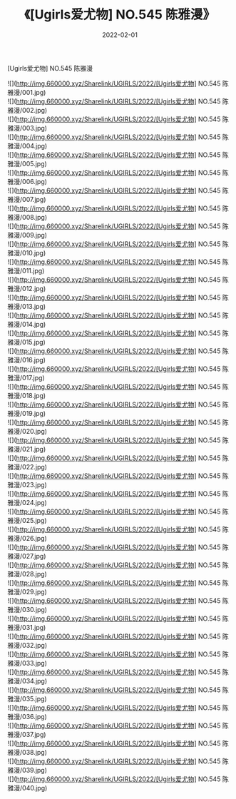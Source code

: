 ﻿---
layout: post
title:  《[Ugirls爱尤物] NO.545 陈雅漫》
date:   2022-02-01
img: http://img.660000.xyz/Sharelink/UGIRLS/2022/[Ugirls爱尤物] NO.545 陈雅漫/000.jpg
categories: [美女, 清纯, 唯美]
---

[Ugirls爱尤物] NO.545 陈雅漫

 ![](http://img.660000.xyz/Sharelink/UGIRLS/2022/[Ugirls爱尤物] NO.545 陈雅漫/001.jpg) <br>![](http://img.660000.xyz/Sharelink/UGIRLS/2022/[Ugirls爱尤物] NO.545 陈雅漫/002.jpg) <br>![](http://img.660000.xyz/Sharelink/UGIRLS/2022/[Ugirls爱尤物] NO.545 陈雅漫/003.jpg) <br>![](http://img.660000.xyz/Sharelink/UGIRLS/2022/[Ugirls爱尤物] NO.545 陈雅漫/004.jpg) <br>![](http://img.660000.xyz/Sharelink/UGIRLS/2022/[Ugirls爱尤物] NO.545 陈雅漫/005.jpg) <br>![](http://img.660000.xyz/Sharelink/UGIRLS/2022/[Ugirls爱尤物] NO.545 陈雅漫/006.jpg) <br>![](http://img.660000.xyz/Sharelink/UGIRLS/2022/[Ugirls爱尤物] NO.545 陈雅漫/007.jpg) <br>![](http://img.660000.xyz/Sharelink/UGIRLS/2022/[Ugirls爱尤物] NO.545 陈雅漫/008.jpg) <br>![](http://img.660000.xyz/Sharelink/UGIRLS/2022/[Ugirls爱尤物] NO.545 陈雅漫/009.jpg) <br>![](http://img.660000.xyz/Sharelink/UGIRLS/2022/[Ugirls爱尤物] NO.545 陈雅漫/010.jpg) <br>![](http://img.660000.xyz/Sharelink/UGIRLS/2022/[Ugirls爱尤物] NO.545 陈雅漫/011.jpg) <br>![](http://img.660000.xyz/Sharelink/UGIRLS/2022/[Ugirls爱尤物] NO.545 陈雅漫/012.jpg) <br>![](http://img.660000.xyz/Sharelink/UGIRLS/2022/[Ugirls爱尤物] NO.545 陈雅漫/013.jpg) <br>![](http://img.660000.xyz/Sharelink/UGIRLS/2022/[Ugirls爱尤物] NO.545 陈雅漫/014.jpg) <br>![](http://img.660000.xyz/Sharelink/UGIRLS/2022/[Ugirls爱尤物] NO.545 陈雅漫/015.jpg) <br>![](http://img.660000.xyz/Sharelink/UGIRLS/2022/[Ugirls爱尤物] NO.545 陈雅漫/016.jpg) <br>![](http://img.660000.xyz/Sharelink/UGIRLS/2022/[Ugirls爱尤物] NO.545 陈雅漫/017.jpg) <br>![](http://img.660000.xyz/Sharelink/UGIRLS/2022/[Ugirls爱尤物] NO.545 陈雅漫/018.jpg) <br>![](http://img.660000.xyz/Sharelink/UGIRLS/2022/[Ugirls爱尤物] NO.545 陈雅漫/019.jpg) <br>![](http://img.660000.xyz/Sharelink/UGIRLS/2022/[Ugirls爱尤物] NO.545 陈雅漫/020.jpg) <br>![](http://img.660000.xyz/Sharelink/UGIRLS/2022/[Ugirls爱尤物] NO.545 陈雅漫/021.jpg) <br>![](http://img.660000.xyz/Sharelink/UGIRLS/2022/[Ugirls爱尤物] NO.545 陈雅漫/022.jpg) <br>![](http://img.660000.xyz/Sharelink/UGIRLS/2022/[Ugirls爱尤物] NO.545 陈雅漫/023.jpg) <br>![](http://img.660000.xyz/Sharelink/UGIRLS/2022/[Ugirls爱尤物] NO.545 陈雅漫/024.jpg) <br>![](http://img.660000.xyz/Sharelink/UGIRLS/2022/[Ugirls爱尤物] NO.545 陈雅漫/025.jpg) <br>![](http://img.660000.xyz/Sharelink/UGIRLS/2022/[Ugirls爱尤物] NO.545 陈雅漫/026.jpg) <br>![](http://img.660000.xyz/Sharelink/UGIRLS/2022/[Ugirls爱尤物] NO.545 陈雅漫/027.jpg) <br>![](http://img.660000.xyz/Sharelink/UGIRLS/2022/[Ugirls爱尤物] NO.545 陈雅漫/028.jpg) <br>![](http://img.660000.xyz/Sharelink/UGIRLS/2022/[Ugirls爱尤物] NO.545 陈雅漫/029.jpg) <br>![](http://img.660000.xyz/Sharelink/UGIRLS/2022/[Ugirls爱尤物] NO.545 陈雅漫/030.jpg) <br>![](http://img.660000.xyz/Sharelink/UGIRLS/2022/[Ugirls爱尤物] NO.545 陈雅漫/031.jpg) <br>![](http://img.660000.xyz/Sharelink/UGIRLS/2022/[Ugirls爱尤物] NO.545 陈雅漫/032.jpg) <br>![](http://img.660000.xyz/Sharelink/UGIRLS/2022/[Ugirls爱尤物] NO.545 陈雅漫/033.jpg) <br>![](http://img.660000.xyz/Sharelink/UGIRLS/2022/[Ugirls爱尤物] NO.545 陈雅漫/034.jpg) <br>![](http://img.660000.xyz/Sharelink/UGIRLS/2022/[Ugirls爱尤物] NO.545 陈雅漫/035.jpg) <br>![](http://img.660000.xyz/Sharelink/UGIRLS/2022/[Ugirls爱尤物] NO.545 陈雅漫/036.jpg) <br>![](http://img.660000.xyz/Sharelink/UGIRLS/2022/[Ugirls爱尤物] NO.545 陈雅漫/037.jpg) <br>![](http://img.660000.xyz/Sharelink/UGIRLS/2022/[Ugirls爱尤物] NO.545 陈雅漫/038.jpg) <br>![](http://img.660000.xyz/Sharelink/UGIRLS/2022/[Ugirls爱尤物] NO.545 陈雅漫/039.jpg) <br>![](http://img.660000.xyz/Sharelink/UGIRLS/2022/[Ugirls爱尤物] NO.545 陈雅漫/040.jpg) <br>